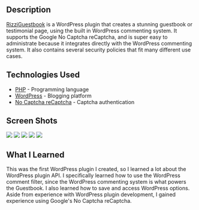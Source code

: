## Description

[RizziGuestbook](https://wordpress.org/plugins/rizzi-guestbook/) is a WordPress plugin that creates a stunning guestbook
or testimonial page, using the built in WordPress commenting system. It supports the Google No Captcha reCaptcha, and is
super easy to administrate because it integrates directly with the WordPress commenting system.  It also contains several
security policies that fit many different use cases.

## Technologies Used
* [PHP](http://php.net/) - Programming language
* [WordPress](https://wordpress.org/) - Blogging platform
* [No Captcha reCaptcha](https://www.google.com/recaptcha) - Captcha authentication

## Screen Shots

![](/assets/screenshot-1.png)
![](/assets/screenshot-2.png)
![](/assets/screenshot-3.png)
![](/assets/screenshot-4.png)
![](/assets/screenshot-5.png)

## What I Learned

This was the first WordPress plugin I created, so I learned a lot about the WordPress plugin API. I specifically learned
how to use the WordPress comment filter, since the WordPress commenting system is what powers the Guestbook. I also
learned how to save and access WordPress options. Aside from experience with WordPress plugin development, I gained
experience using Google's No Captcha reCaptcha.
